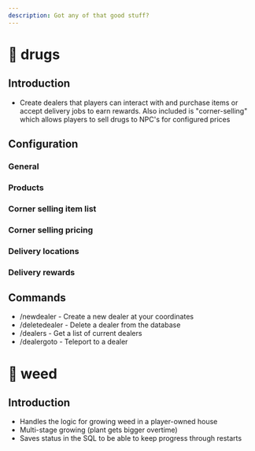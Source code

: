 ```yaml
---
description: Got any of that good stuff?
---
```


# 💊 drugs

## Introduction

* Create dealers that players can interact with and purchase items or accept delivery jobs to earn rewards. Also included is "corner-selling" which allows players to sell drugs to NPC's for configured prices

## Configuration

### General


### Products



### Corner selling item list



### Corner selling pricing


### Delivery locations



### Delivery rewards



## Commands

* /newdealer - Create a new dealer at your coordinates
* /deletedealer - Delete a dealer from the database
* /dealers - Get a list of current dealers
* /dealergoto - Teleport to a dealer



# 🌿 weed

## Introduction

* Handles the logic for growing weed in a player-owned house
* Multi-stage growing (plant gets bigger overtime)
* Saves status in the SQL to be able to keep progress through restarts&#x20;

